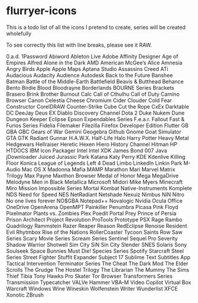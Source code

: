 flurryer-icons
==============

This is a todo list of all the icons I pretend to create,
series will be created wholefully

To see correctly this list with line breaks, please see it RAW.

0.a.d.
1Password
Abiword
Ableton Live
Adobe
Affinity Designer
Age of Empires
Alfred
Alone in the Dark
AMD
American McGee’s Alice
Amnesia
Angry Birds
Apple
Apple Maps
Aptana Studio
Assassins Creed
ATi
Audacious
Audacity
Audience
Autodesk
Back to the Future
Banshee
Batman
Battle of the Middle-Earth
Battlefield
Beavis & Butthead
Behance
Bento
Birdie
Blood
Bloodrayne
Borderlands
BOURNE Series
Brackets
Brasero
Brink
Brother
Burnout
Calc
Call of Cthulhu
Call of Duty
Camino Browser
Canon
Celestia
Cheese
Chromium
Cider
Clouder
Cold Fear
Constructor
CorelDRAW
Counter-Strike
Cube
Cut the Rope
CxEx
Darktable
DC
DeeJay
Deus EX
Diablo
Discovery Channel
Dota 2
Duke Nukem
Dune
Dungeon Keeper
Eclipse
Epson
Expendables Series
F.e.a.r.
Fallout
Fast & Furios Series
Fidelia
Filemaker
Filezilla
Firefox Developer Edition
Flutter
GB
GBA
GBC
Gears of War
Gemini
Geogebra
Github
Gnome
Goat Simulator
GTA
GTK Radiant
Gunnar
H.A.W.X.
Half-Life
Halo
Harry Potter
Heavy Metal
Hedgewars
Hellraiser
Heretic
Hexen
Hiero
History Channel
Hitman
HP
HTDOCS
IBM
Icon Packager
Intel
Intel XDK
James Bond 007
Java
jDownloader
Juiced
Jurassic Park
Katana
Katy Perry
KDE
Kdenlive
Killing Floor
Konica
League of Legends
Left 4 Dead
Limbo
LinkedIn
Linkin Park
M-Audio
Mac OS X
Madonna
Mafia
MAMP
Marathon
Mari
Marvel
Matrix Trilogy
Max Payne
Maxthon Browser
Medal of Honor
Mega
MegaDrive
Melodyne
Men in Black
Metallica
Microsoft
Midori
Mike Myers
Minecraft
Miro
Mission Impossible Series
Mortal Kombat
Native-Instruments Komplete
NDS
Need for Speed
NES
NetRadiant
Netshade
Nexuiz
Nimbus
NiN
Nitro
No one lives forever
NO$GBA
Notepad++
Novalogic
Nvidia
Ocula
Office
OneDrive
OpenArena
OpenMPT
Painkiller
Penumbra
Picasa
Pink Floyd
Pixelmator
Plants vs. Zombies
Plex
Poedit
Portal
Prey
Prince of Persia
Prison Architect
Project Revolution
ProTools
Prototype
PSX
Rage
Rambo Quadrilogy
Rammstein
Razer
Reaper
Reason
RedEclipse
Renoise
Resident Evil
Rhytmbox
Rise of the Nations
RollerCoaster Tycoon
Saints Row
Saw Series
Scary Movie Series
Scream Series
Sentinel
Sequel Pro
Severity
Shadow Warrior
Shotwell
Sim City
SiN
Sin City
Slender
SNES
Solaris
Sony
Soulseek
Space Bunnies Must Die!
Species Series
Spotify
Starcraft
Steel Series
Street Fighter
Stuffit Expander
Subject 17
Sublime Text
Subtitles App
Tactical Intervention
Terminator Series
The Cheat
The Dark Mod
The Elder Scrolls
The Grudge
The Hostel Trilogy
The Librarian
The Mummy
The Sims
Thief
Tibia
Tony Hawks Pro Skater
Tor Browser
Transformers Series
Transmission
Typecatcher
VALVe Hammer
VBA-M
Video Copilot
Virtual Box
Warcraft
Windows
Wine
Wineskin
Wolfenstein
Writer
Wunderlist
XFCE
Xonotic
ZBrush
